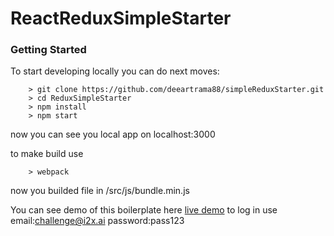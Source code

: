 # ReactReduxSimpleStarter

### Getting Started
To start developing locally you can do next moves:
```
	> git clone https://github.com/deeartrama88/simpleReduxStarter.git
	> cd ReduxSimpleStarter
	> npm install
	> npm start
```
now you can see you local app on localhost:3000

to make build use
```
	> webpack
```

now you builded file in /src/js/bundle.min.js

You can see demo of this boilerplate here [live demo](https://denis-test-002.herokuapp.com/)
to log in use 
email:challenge@i2x.ai
password:pass123
